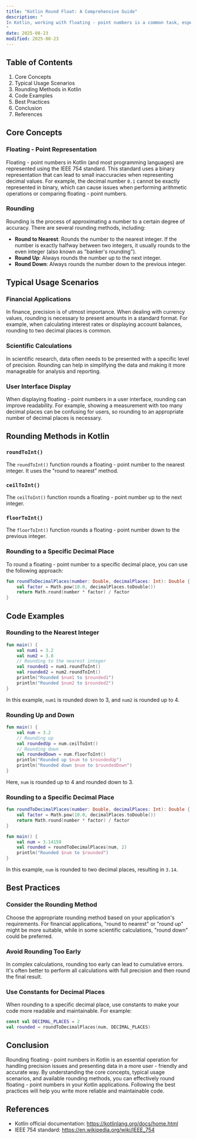 ```yaml
---
title: "Kotlin Round Float: A Comprehensive Guide"
description: "
In Kotlin, working with floating - point numbers is a common task, especially in scientific, financial, and engineering applications. However, floating - point numbers often come with precision issues due to the way they are represented in binary. Rounding floating - point numbers is a crucial operation to address these precision problems and present data in a more human - readable and accurate form. This blog post will delve into the core concepts, typical usage scenarios, and best practices of rounding floating - point numbers in Kotlin.
"
date: 2025-08-23
modified: 2025-08-23
---
```


## Table of Contents
1. Core Concepts
2. Typical Usage Scenarios
3. Rounding Methods in Kotlin
4. Code Examples
5. Best Practices
6. Conclusion
7. References

## Core Concepts
### Floating - Point Representation
Floating - point numbers in Kotlin (and most programming languages) are represented using the IEEE 754 standard. This standard uses a binary representation that can lead to small inaccuracies when representing decimal values. For example, the decimal number `0.1` cannot be exactly represented in binary, which can cause issues when performing arithmetic operations or comparing floating - point numbers.

### Rounding
Rounding is the process of approximating a number to a certain degree of accuracy. There are several rounding methods, including:
- **Round to Nearest**: Rounds the number to the nearest integer. If the number is exactly halfway between two integers, it usually rounds to the even integer (also known as "banker's rounding").
- **Round Up**: Always rounds the number up to the next integer.
- **Round Down**: Always rounds the number down to the previous integer.

## Typical Usage Scenarios
### Financial Applications
In finance, precision is of utmost importance. When dealing with currency values, rounding is necessary to present amounts in a standard format. For example, when calculating interest rates or displaying account balances, rounding to two decimal places is common.

### Scientific Calculations
In scientific research, data often needs to be presented with a specific level of precision. Rounding can help in simplifying the data and making it more manageable for analysis and reporting.

### User Interface Display
When displaying floating - point numbers in a user interface, rounding can improve readability. For example, showing a measurement with too many decimal places can be confusing for users, so rounding to an appropriate number of decimal places is necessary.

## Rounding Methods in Kotlin
### `roundToInt()`
The `roundToInt()` function rounds a floating - point number to the nearest integer. It uses the "round to nearest" method.

### `ceilToInt()`
The `ceilToInt()` function rounds a floating - point number up to the next integer.

### `floorToInt()`
The `floorToInt()` function rounds a floating - point number down to the previous integer.

### Rounding to a Specific Decimal Place
To round a floating - point number to a specific decimal place, you can use the following approach:
```kotlin
fun roundToDecimalPlaces(number: Double, decimalPlaces: Int): Double {
    val factor = Math.pow(10.0, decimalPlaces.toDouble())
    return Math.round(number * factor) / factor
}
```

## Code Examples
### Rounding to the Nearest Integer
```kotlin
fun main() {
    val num1 = 3.2
    val num2 = 3.8
    // Rounding to the nearest integer
    val rounded1 = num1.roundToInt()
    val rounded2 = num2.roundToInt()
    println("Rounded $num1 to $rounded1")
    println("Rounded $num2 to $rounded2")
}
```
In this example, `num1` is rounded down to 3, and `num2` is rounded up to 4.

### Rounding Up and Down
```kotlin
fun main() {
    val num = 3.2
    // Rounding up
    val roundedUp = num.ceilToInt()
    // Rounding down
    val roundedDown = num.floorToInt()
    println("Rounded up $num to $roundedUp")
    println("Rounded down $num to $roundedDown")
}
```
Here, `num` is rounded up to 4 and rounded down to 3.

### Rounding to a Specific Decimal Place
```kotlin
fun roundToDecimalPlaces(number: Double, decimalPlaces: Int): Double {
    val factor = Math.pow(10.0, decimalPlaces.toDouble())
    return Math.round(number * factor) / factor
}

fun main() {
    val num = 3.14159
    val rounded = roundToDecimalPlaces(num, 2)
    println("Rounded $num to $rounded")
}
```
In this example, `num` is rounded to two decimal places, resulting in `3.14`.

## Best Practices
### Consider the Rounding Method
Choose the appropriate rounding method based on your application's requirements. For financial applications, "round to nearest" or "round up" might be more suitable, while in some scientific calculations, "round down" could be preferred.

### Avoid Rounding Too Early
In complex calculations, rounding too early can lead to cumulative errors. It's often better to perform all calculations with full precision and then round the final result.

### Use Constants for Decimal Places
When rounding to a specific decimal place, use constants to make your code more readable and maintainable. For example:
```kotlin
const val DECIMAL_PLACES = 2
val rounded = roundToDecimalPlaces(num, DECIMAL_PLACES)
```

## Conclusion
Rounding floating - point numbers in Kotlin is an essential operation for handling precision issues and presenting data in a more user - friendly and accurate way. By understanding the core concepts, typical usage scenarios, and available rounding methods, you can effectively round floating - point numbers in your Kotlin applications. Following the best practices will help you write more reliable and maintainable code.

## References
- Kotlin official documentation: https://kotlinlang.org/docs/home.html
- IEEE 754 standard: https://en.wikipedia.org/wiki/IEEE_754